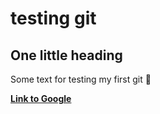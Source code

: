 # testing git
## One little heading

Some text for testing my first git :rofl:

__[Link to Google](https://www.google.com)__
